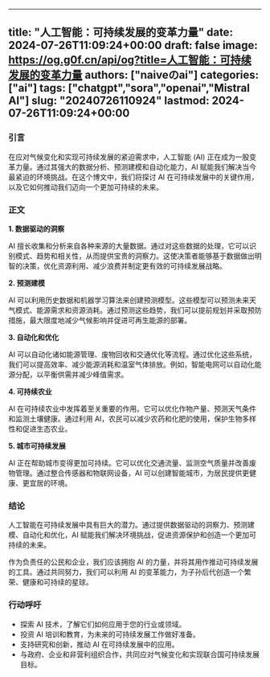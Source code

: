 
---
title: "人工智能：可持续发展的变革力量"
date: 2024-07-26T11:09:24+00:00
draft: false
image: https://og.g0f.cn/api/og?title=人工智能：可持续发展的变革力量
authors: ["naiveのai"]
categories: ["ai"]
tags: ["chatgpt","sora","openai","Mistral AI"]
slug: "20240726110924"
lastmod: 2024-07-26T11:09:24+00:00
---
### 引言

在应对气候变化和实现可持续发展的紧迫需求中，人工智能 (AI) 正在成为一股变革力量。通过其强大的数据分析、预测建模和自动化能力，AI 赋能我们解决当今最紧迫的环境挑战。在这个博文中，我们将探讨 AI 在可持续发展中的关键作用，以及它如何推动我们迈向一个更加可持续的未来。

### 正文

**1. 数据驱动的洞察**

AI 擅长收集和分析来自各种来源的大量数据。通过对这些数据的处理，它可以识别模式、趋势和相关性，从而提供宝贵的洞察力。这使决策者能够基于数据做出明智的决策，优化资源利用、减少浪费并制定更有效的可持续发展战略。

**2. 预测建模**

AI 可以利用历史数据和机器学习算法来创建预测模型。这些模型可以预测未来天气模式、能源需求和资源消耗。通过预测这些趋势，我们可以提前规划并采取预防措施，最大限度地减少气候影响并促进可再生能源的部署。

**3. 自动化和优化**

AI 可以自动化诸如能源管理、废物回收和交通优化等流程。通过优化这些系统，我们可以提高效率、减少能源消耗和温室气体排放。例如，智能电网可以自动化能源分配，以平衡供需并减少峰值需求。

**4. 可持续农业**

AI 在可持续农业中发挥着至关重要的作用。它可以优化作物产量、预测天气条件和监测土壤健康。通过利用 AI，农民可以减少农药和化肥的使用，保护生物多样性和促进生态农业。

**5. 城市可持续发展**

AI 正在帮助城市变得更加可持续。它可以优化交通流量、监测空气质量并改善废物管理。通过整合传感器和物联网设备，AI 可以创建智能城市，为居民提供更健康、更宜居的环境。

### 结论

人工智能在可持续发展中具有巨大的潜力。通过提供数据驱动的洞察力、预测建模、自动化和优化，AI 赋能我们解决环境挑战，促进资源保护和创造一个更加可持续的未来。

作为负责任的公民和企业，我们应该拥抱 AI 的力量，并将其用作推动可持续发展的工具。通过共同努力，我们可以利用 AI 的变革能力，为子孙后代创造一个繁荣、健康和可持续的星球。

### 行动呼吁

* 探索 AI 技术，了解它们如何应用于您的行业或领域。
* 投资 AI 培训和教育，为未来的可持续发展工作做好准备。
* 支持研究和创新，推动 AI 在可持续发展中的应用。
* 与政府、企业和非营利组织合作，共同应对气候变化和实现联合国可持续发展目标。